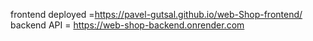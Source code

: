 frontend deployed =https://pavel-gutsal.github.io/web-Shop-frontend/
backend API = https://web-shop-backend.onrender.com